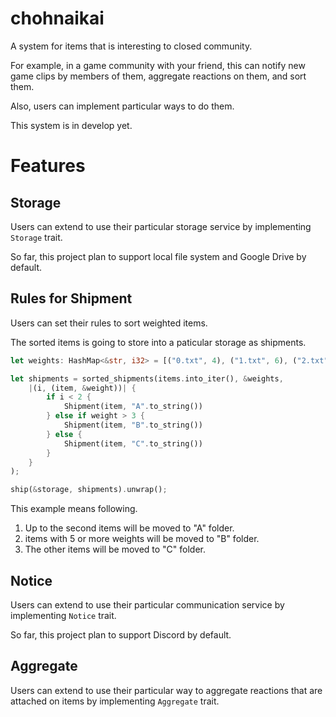 # chohnaikai

A system for items that is interesting to closed community.

For example, in a game community with your friend, this can notify new game clips by members of them, aggregate reactions on them, and sort them.

Also, users can implement particular ways to do them.

This system is in develop yet.

# Features

## Storage

Users can extend to use their particular storage service by implementing `Storage` trait.

So far, this project plan to support local file system and Google Drive by default.

## Rules for Shipment

Users can set their rules to sort weighted items.

The sorted items is going to store into a paticular storage as shipments.

```rust
let weights: HashMap<&str, i32> = [("0.txt", 4), ("1.txt", 6), ("2.txt", 3), ("3.txt", 5)].iter().cloned().collect();

let shipments = sorted_shipments(items.into_iter(), &weights,
    |(i, (item, &weight))| {
        if i < 2 {
            Shipment(item, "A".to_string())
        } else if weight > 3 {
            Shipment(item, "B".to_string())
        } else {
            Shipment(item, "C".to_string())
        }
    }
);

ship(&storage, shipments).unwrap();
```

This example means following.

1. Up to the second items will be moved to "A" folder.
2. items with 5 or more weights will be moved to "B" folder.
3. The other items will be moved to "C" folder.

## Notice

Users can extend to use their particular communication service by implementing `Notice` trait.

So far, this project plan to support Discord by default.

## Aggregate

Users can extend to use their particular way to aggregate reactions that are attached on items by implementing `Aggregate` trait.
